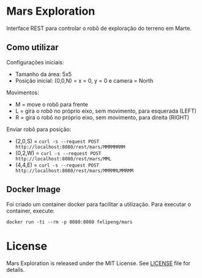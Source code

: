 # Mars Exploration

Interface REST para controlar o robô de exploração do terreno em Marte.

## Como utilizar

Configurações iniciais:
* Tamanho da área: 5x5
* Posição inicial: (0,0,N) = x = 0, y = 0 e camera = North

Movimentos:
* M = move o robô para frente
* L = gira o robô no próprio eixo, sem movimento, para esquerada (LEFT)
* R = gira o robô no próprio eixo, sem movimento, para direita (RIGHT)

Enviar robô para posição:
* (2,0,S) = `curl -s --request POST http://localhost:8080/rest/mars/MMRMMRMM`
* (0,2,W) = `curl -s --request POST http://localhost:8080/rest/mars/MML`
* (4,4,E) = `curl -s --request POST http://localhost:8080/rest/mars/MMRMMLMMRMM`

## Docker Image

Foi criado um container docker para facilitar a utilização. Para executar o container, execute:

`docker run -ti --rm -p 8080:8080 felipeng/mars`

# License

Mars Exploration is released under the MIT License. See [LICENSE](LICENSE) file for details.
